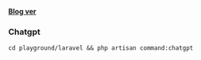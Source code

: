 **[Blog ver](https://tinghaolai.github.io/)**

### Chatgpt

`cd playground/laravel && php artisan command:chatgpt`